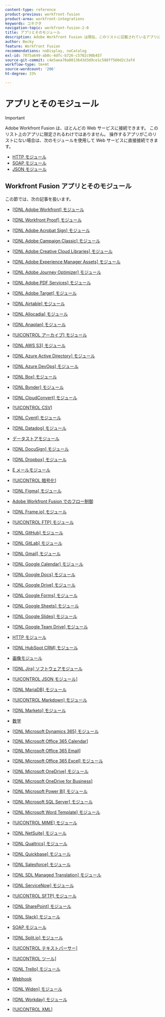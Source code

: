 ```yaml
---
content-type: reference
product-previous: workfront-fusion
product-area: workfront-integrations
keywords: コネクタ
navigation-topic: workfront-fusion-2-0
title: アプリとそのモジュール
description: Adobe Workfront Fusion は現在、このリストに記載されているアプリに対して専用のコネクタを提供しています。 対象のアプリがこのリストにない場合は、HTTP、SOAP、または JSON モジュールを使用してアプリに接続できます。
author: Becky
feature: Workfront Fusion
recommendations: noDisplay, noCatalog
exl-id: 7075a649-ab0c-4dfc-b726-c5702c90b457
source-git-commit: c4e5aea70a8013643d3d9ce1c588ff560d2c3afd
workflow-type: tm+mt
source-wordcount: '206'
ht-degree: 33%

---
```


# アプリとそのモジュール

>[!IMPORTANT]
>
>Adobe Workfront Fusion は、ほとんどの Web サービスに接続できます。 このリスト上のアプリに限定されるわけではありません。 操作するアプリがこのリストにない場合は、次のモジュールを使用して Web サービスに直接接続できます。
>
>* [HTTP モジュール](../../workfront-fusion/apps-and-their-modules/http-modules/http-modules-1.md)
>* [SOAP モジュール](../../workfront-fusion/apps-and-their-modules/soap-module.md)
>* [JSON モジュール](../../workfront-fusion/apps-and-their-modules/json-modules.md)
>

## Workfront Fusion アプリとそのモジュール

この節では、次の記事を扱います。

* [[!DNL Adobe Workfront] モジュール](../../workfront-fusion/apps-and-their-modules/workfront-modules.md)
* [[!DNL Workfront Proof] モジュール](../../workfront-fusion/apps-and-their-modules/workfront-proof-modules.md)
* [[!DNL Adobe Acrobat Sign] モジュール](../../workfront-fusion/apps-and-their-modules/adobe-sign-modules.md)
* [[!DNL Adobe Campaign Classic] モジュール](../../workfront-fusion/apps-and-their-modules/adobe-campaign-classic-connector.md)
* [[!DNL Adobe Creative Cloud Libraries] モジュール](../../workfront-fusion/apps-and-their-modules/creative-cloud-libraries-modules.md)
* [[!DNL Adobe Experience Manager Assets] モジュール](../../workfront-fusion/apps-and-their-modules/aem-assets-modules.md)
* [[!DNL Adobe Journey Optimizer] モジュール](../../workfront-fusion/apps-and-their-modules/adobe-journey-optimizer-modules.md)
* [[!DNL Adobe PDF Services] モジュール](../../workfront-fusion/apps-and-their-modules/pdf-modules.md)
* [[!DNL Adobe Target] モジュール](../../workfront-fusion/apps-and-their-modules/adobe-target-modules.md)
* [[!DNL Airtable] モジュール](../../workfront-fusion/apps-and-their-modules/airtable-modules.md)
* [[!DNL Allocadia] モジュール](../../workfront-fusion/apps-and-their-modules/allocadia-modules.md)
* [[!DNL Anaplan] モジュール](../../workfront-fusion/apps-and-their-modules/anaplan-modules.md)
* [[!UICONTROL アーカイブ] モジュール](../../workfront-fusion/apps-and-their-modules/archive-modules.md)
* [[!DNL AWS S3] モジュール](../../workfront-fusion/apps-and-their-modules/aws-s3-modules.md)
* [[!DNL Azure Active Directory] モジュール](../../workfront-fusion/apps-and-their-modules/azure-ad-modules.md)
* [[!DNL Azure DevOps] モジュール](../../workfront-fusion/apps-and-their-modules/azure-dev-ops.md)

  <!--
  <li data-mc-conditions="QuicksilverOrClassic.Draft mode"><a href="../../workfront-fusion/apps-and-their-modules/barcodes.md" class="MCXref xref" xrefformat="{para}">Barcodes</a> </li>
  -->

* [[!DNL Box] モジュール](../../workfront-fusion/apps-and-their-modules/box-modules.md)
* [[!DNL Bynder] モジュール](../../workfront-fusion/apps-and-their-modules/bynder-modules.md)
* [[!DNL CloudConvert] モジュール](../../workfront-fusion/apps-and-their-modules/cloud-convert-modules.md)

  <!--
  <li data-mc-conditions="QuicksilverOrClassic.Draft mode"><a href="../../workfront-fusion/apps-and-their-modules/converter-modules.md" class="MCXref xref" xrefformat="{para}">Converter</a> (More information coming soon)</li>
  -->

* [[!UICONTROL CSV]](../../workfront-fusion/apps-and-their-modules/csv.md)
* [[!DNL Cvent] モジュール](../../workfront-fusion/apps-and-their-modules/cvent-modules.md)
* [[!DNL Datadog] モジュール](../../workfront-fusion/apps-and-their-modules/datadog-modules.md)
* [データストアモジュール](../../workfront-fusion/apps-and-their-modules/data-store-modules.md)
* [[!DNL DocuSign] モジュール](../../workfront-fusion/apps-and-their-modules/docusign-modules.md)
* [[!DNL Dropbox] モジュール](../../workfront-fusion/apps-and-their-modules/dropbox-modules.md)

  <!--
  <li data-mc-conditions="QuicksilverOrClassic.Draft mode"><a href="../../workfront-fusion/apps-and-their-modules/egnyte-modules.md" class="MCXref xref" xrefformat="{para}">Egnyte modules</a> </li>
  -->

* [E メールモジュール](../../workfront-fusion/apps-and-their-modules/email-modules.md)
* [[!UICONTROL 暗号化]](../../workfront-fusion/apps-and-their-modules/encryptor-modules.md)
* [[!DNL Figma] モジュール](../../workfront-fusion/apps-and-their-modules/figma-modules.md)
* [Adobe Workfront Fusion でのフロー制御](../../workfront-fusion/apps-and-their-modules/flow-control.md)
* [[!DNL Frame.io] モジュール](../../workfront-fusion/apps-and-their-modules/frame-io-modules.md)
* [[!UICONTROL FTP] モジュール](../../workfront-fusion/apps-and-their-modules/ftp-modules.md)
* [[!DNL GitHub] モジュール](../../workfront-fusion/apps-and-their-modules/github.md)
* [[!DNL GitLab] モジュール](../../workfront-fusion/apps-and-their-modules/gitlab-modules.md)
* [[!DNL Gmail] モジュール](../../workfront-fusion/apps-and-their-modules/gmail-modules.md)
* [[!DNL Google Calendar] モジュール](../../workfront-fusion/apps-and-their-modules/google-calendar-modules.md)
* [[!DNL Google Docs] モジュール](../../workfront-fusion/apps-and-their-modules/google-docs-modules.md)
* [[!DNL Google Drive] モジュール](../../workfront-fusion/apps-and-their-modules/google-drive-modules.md)
* [[!DNL Google Forms] モジュール](../../workfront-fusion/apps-and-their-modules/google-forms-modules.md)
* [[!DNL Google Sheets] モジュール](../../workfront-fusion/apps-and-their-modules/google-sheets-modules.md)
* [[!DNL Google Slides] モジュール](../../workfront-fusion/apps-and-their-modules/google-slides-modules.md)
* [[!DNL Google Team Drive] モジュール](../../workfront-fusion/apps-and-their-modules/google-team-drive-modules.md)
* [HTTP モジュール](../../workfront-fusion/apps-and-their-modules/http-modules/http-modules-1.md)
* [[!DNL HubSpot CRM] モジュール](../../workfront-fusion/apps-and-their-modules/hubspot-crm-modules.md)
* [画像モジュール](../../workfront-fusion/apps-and-their-modules/image-module.md)

<!--
  <li data-mc-conditions="QuicksilverOrClassic.Draft mode"><a href="../../workfront-fusion/apps-and-their-modules/iso-modules.md" class="MCXref xref" xrefformat="{para}">ISO modules</a> </li>
  -->

* [[!DNL Jira] ソフトウェアモジュール](../../workfront-fusion/apps-and-their-modules/jira-software-modules.md)
* [[!UICONTROL JSON モジュール]](../../workfront-fusion/apps-and-their-modules/json-modules.md)

  <!--
  <li data-mc-conditions="QuicksilverOrClassic.Draft mode"><a href="../../workfront-fusion/apps-and-their-modules/mailchimp-modules.md" class="MCXref xref" xrefformat="{para}">MailChimp modules</a> </li>
  -->

* [[!DNL MariaDB] モジュール](../../workfront-fusion/apps-and-their-modules/mariadb-modules.md)
* [[!UICONTROL Markdown] モジュール](../../workfront-fusion/apps-and-their-modules/markdown-modules.md)
* [[!DNL Marketo] モジュール](../../workfront-fusion/apps-and-their-modules/marketo-modules.md)
* [数学](../../workfront-fusion/apps-and-their-modules/math-module.md)
* [[!DNL Microsoft Dynamics 365] モジュール](../../workfront-fusion/apps-and-their-modules/microsoft-dynamics-365-modules.md)
* [[!DNL Microsoft Office 365 Calendar]](../../workfront-fusion/apps-and-their-modules/microsoft-365-calendar-modules.md)
* [[!DNL Microsoft Office 365 Email]](../../workfront-fusion/apps-and-their-modules/microsoft-365-email-modules.md)
* [[!DNL Microsoft Office 365 Excel] モジュール](../../workfront-fusion/apps-and-their-modules/microsoft-365-excel-modules.md)
* [[!DNL Microsoft OneDrive] モジュール](../../workfront-fusion/apps-and-their-modules/microsoft-onedrive-modules.md)
* [[!DNL Microsoft OneDrive for Business]](../../workfront-fusion/apps-and-their-modules/microsoft-onedrive-for-business-modules.md)
* [[!DNL Microsoft Power BI] モジュール](../../workfront-fusion/apps-and-their-modules/powerbi-modules.md)
* [[!DNL Microsoft SQL Server] モジュール](../../workfront-fusion/apps-and-their-modules/microsoft-sql-server-modules.md)
* [[!DNL Microsoft Word Template] モジュール](../../workfront-fusion/apps-and-their-modules/microsoft-word-templates-modules.md)
* [[!UICONTROL MIME] モジュール](../../workfront-fusion/apps-and-their-modules/mime.md)
* [[!DNL NetSuite] モジュール](../../workfront-fusion/apps-and-their-modules/netsuite.md)
* [[!DNL Qualtrics] モジュール](../../workfront-fusion/apps-and-their-modules/qualtrics-modules.md)
* [[!DNL Quickbase] モジュール](../../workfront-fusion/apps-and-their-modules/quickbase-modules.md)
* [[!DNL Salesforce] モジュール](../../workfront-fusion/apps-and-their-modules/salesforce-modules.md)
* [[!DNL SDL Managed Translation] モジュール](../../workfront-fusion/apps-and-their-modules/sdl-managed-translation-modules.md)
* [[!DNL ServiceNow] モジュール](../../workfront-fusion/apps-and-their-modules/servicenow-modules.md)
* [[!UICONTROL SFTP] モジュール](../../workfront-fusion/apps-and-their-modules/sftp.md)
* [[!DNL SharePoint] モジュール](../../workfront-fusion/apps-and-their-modules/sharepoint-modules.md)
* [[!DNL Slack] モジュール](../../workfront-fusion/apps-and-their-modules/slack-modules.md)
* [SOAP モジュール](../../workfront-fusion/apps-and-their-modules/soap-module.md)
* [[!DNL Split.io] モジュール](../../workfront-fusion/apps-and-their-modules/split-io-modules.md)
* [[!UICONTROL テキストパーサー]](../../workfront-fusion/apps-and-their-modules/text-parser.md)
* [[!UICONTROL ツール]](../../workfront-fusion/apps-and-their-modules/tools-modules.md)
* [[!DNL Trello] モジュール](../../workfront-fusion/apps-and-their-modules/trello-modules.md)
* [Webhook](../../workfront-fusion/apps-and-their-modules/webhooks-updated.md)
* [[!DNL Widen] モジュール](../../workfront-fusion/apps-and-their-modules/widen-modules.md)
* [[!DNL Workday] モジュール](../../workfront-fusion/apps-and-their-modules/workday-modules.md)
* [[!UICONTROL XML]](../../workfront-fusion/apps-and-their-modules/xml-modules.md)
